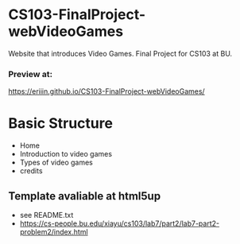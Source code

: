 # CS103-FinalProject-webVideoGames
Website that introduces Video Games. Final Project for CS103 at BU.
### Preview at: 
https://eriiin.github.io/CS103-FinalProject-webVideoGames/

# Basic Structure
* Home
* Introduction to video games
* Types of video games
* credits

## Template avaliable at html5up
* see README.txt
* https://cs-people.bu.edu/xiayu/cs103/lab7/part2/lab7-part2-problem2/index.html
